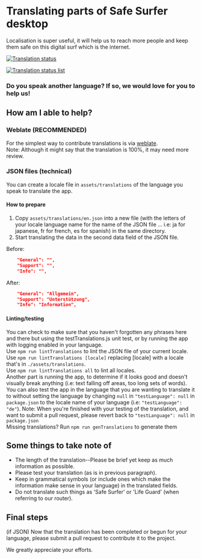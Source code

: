 # Translating parts of Safe Surfer desktop
Localisation is super useful, it will help us to reach more people and keep them safe on this digital surf which is the internet.  

[![Translation status](https://hosted.weblate.org/widgets/safe-surfer/-/translations/svg-badge.svg)](https://hosted.weblate.org/projects/safe-surfer/translations)  

[![Translation status list](https://hosted.weblate.org/widgets/safe-surfer/-/translations/multi-auto.svg)](https://hosted.weblate.org/projects/safe-surfer/translations)  

### Do you speak another language? If so, we would love for you to help us!
## How am I able to help?
### Weblate (RECOMMENDED)
For the simplest way to contribute translations is via [weblate](https://hosted.weblate.org/projects/safe-surfer/translations).  
Note: Although it might say that the translation is 100%, it may need more review.  

### JSON files (technical)
You can create a locale file in `assets/translations` of the language you speak to translate the app.  

#### How to prepare
1. Copy `assets/translations/en.json` into a new file (with the letters of your locale language name for the name of the JSON file ... i.e: ja for japanese, fr for french, es for spanish) in the same directory.  
2. Start translating the data in the second data field of the JSON file.  

Before:  
```JSON
	"General": "",
	"Support": "",
	"Info": "",
```

After:  
```JSON
	"General": "Allgemein",
	"Support": "Unterstützung",
	"Info": "Information",
```

#### Linting/testing
You can check to make sure that you haven't forgotten any phrases here and there but using the testTranslations.js unit test, or by running the app with logging enabled in your language.  
Use `npm run lintTranslations` to lint the JSON file of your current locale.  
Use `npm run lintTranslations [locale]` replacing [locale] with a locale that's in `./assets/translations`.  
Use `npm run lintTranslations all` to lint all locales.  
Another part is running the app, to determine if it looks good and doesn't visually break anything (i.e: text falling off areas, too long sets of words).  
You can also test the app in the language that you are wanting to translate it to without setting the language by changing `null` in `"testLanguage": null` in `package.json` to the locale name of your language (i.e: `"testLanguage": "de"`). Note: When you're finished with your testing of the translation, and want to submit a pull request, please revert back to `"testLanguage": null` in `package.json`  
Missing translations? Run `npm run genTranslations` to generate them  

## Some things to take note of
- The length of the translation--Please be brief yet keep as much information as possible.  
- Please test your translation (as is in previous paragraph).  
- Keep in grammatical symbols (or include ones which make the information make sense in your language) in the translated fields.  
- Do not translate such things as 'Safe Surfer' or 'Life Guard' (when referring to our router).  

## Final steps
(if JSON) Now that the translation has been completed or begun for your language, please submit a pull request to contribute it to the project.  

We greatly appreciate your efforts.  
